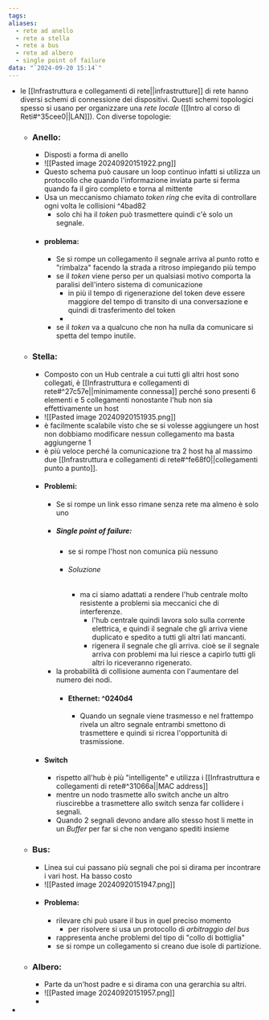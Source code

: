 ```yaml
---
tags: 
aliases:
  - rete ad anello
  - rete a stella
  - rete a bus
  - rete ad albero
  - single point of failure
data: "`2024-09-20 15:14`"
---
```

- le [[Infrastruttura e collegamenti di rete||infrastrutture]] di rete hanno diversi schemi di connessione dei dispositivi. Questi schemi topologici spesso si usano per organizzare una _rete locale_ ([[Intro al corso di Reti#^35cee0||LAN]]). Con diverse topologie:
	- ### Anello:
		- Disposti a forma di anello
		- ![[Pasted image 20240920151922.png]]
		- Questo schema può causare un loop continuo infatti si utilizza un protocollo che quando l'informazione inviata parte si ferma quando fa il giro completo e torna al mittente
		- Usa un meccanismo chiamato _token ring_ che evita di controllare ogni volta le collisioni ^4bad82
			- solo chi ha il _token_ può trasmettere quindi c'è solo un segnale.
		- #### problema:
			- Se si rompe un collegamento il segnale arriva al punto rotto e "rimbalza" facendo la strada a ritroso impiegando più tempo
			- se il _token_ viene perso per un qualsiasi motivo comporta la paralisi dell'intero sistema di comunicazione 
				- in più il tempo di rigenerazione del token deve essere maggiore del tempo di transito di una conversazione e quindi di trasferimento del token
				- 
			- se il _token_ va a qualcuno che non ha nulla da comunicare si spetta del tempo inutile.
	- ### Stella:
		- Composto con un Hub centrale a cui tutti gli altri host sono collegati, è [[Infrastruttura e collegamenti di rete#^27c57e||minimamente connessa]] perché sono presenti 6 elementi e 5 collegamenti nonostante l'hub non sia effettivamente un host 
		- ![[Pasted image 20240920151935.png]]
		- è facilmente scalabile visto che se si volesse aggiungere un host non dobbiamo modificare nessun collegamento ma basta aggiungerne 1
		- è più veloce perché la comunicazione tra 2 host ha al massimo due [[Infrastruttura e collegamenti di rete#^fe68f0||collegamenti punto a punto]].
		- #### Problemi:
			- Se si rompe un link esso rimane senza rete ma almeno è solo uno 
			- ##### Single point of failure:
				- se si rompe l'host non comunica più nessuno
				- ###### Soluzione
					- ma ci siamo adattati a rendere l'hub centrale molto resistente a problemi sia meccanici che di interferenze. 
						- l'hub centrale quindi lavora solo sulla corrente elettrica, e quindi il segnale che gli arriva viene duplicato e spedito a tutti gli altri lati mancanti.
						- rigenera il segnale che gli arriva. cioè se il segnale arriva con problemi ma lui riesce a capirlo tutti gli altri lo riceveranno rigenerato.
			- la probabilità di collisione aumenta con l'aumentare del numero dei nodi.
				- #### Ethernet: ^0240d4
					- Quando un segnale viene trasmesso e nel frattempo rivela un altro segnale entrambi smettono di trasmettere e quindi si ricrea l'opportunità di trasmissione.
		- #### Switch 
			- rispetto all'hub è più "intelligente" e utilizza i  [[Infrastruttura e collegamenti di rete#^31066a||MAC address]] 
			- mentre un nodo trasmette allo switch anche un altro riuscirebbe a trasmettere allo switch senza far collidere i segnali.
			- Quando 2 segnali devono andare allo stesso host li mette in un _Buffer_ per far si che non vengano spediti insieme 
	- ### Bus:
		- Linea sui cui passano più segnali che poi si dirama per incontrare i vari host. Ha basso costo
		- ![[Pasted image 20240920151947.png]]
		- #### Problema:
			- rilevare chi può usare il bus in quel preciso momento
				- per risolvere si usa un protocollo di _arbitraggio del bus_
			- rappresenta anche problemi del tipo di "collo di bottiglia" 
			- se si rompe un collegamento si creano due isole di partizione.
	- ### Albero:
		- Parte da un'host padre e si dirama con una gerarchia su altri.
		- ![[Pasted image 20240920151957.png]]
		- 
- 